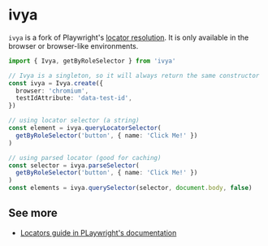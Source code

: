 # ivya

`ivya` is a fork of Playwright's [locator resolution](https://github.com/microsoft/playwright/blob/71e614dc5ad667efdb4fe7c8f60e161aee3a94d8/packages/playwright-core/src/server/injected/injectedScript.ts). It is only available in the browser or browser-like environments.

```ts
import { Ivya, getByRoleSelector } from 'ivya'

// Ivya is a singleton, so it will always return the same constructor
const ivya = Ivya.create({
  browser: 'chromium',
  testIdAttribute: 'data-test-id',
})

// using locator selector (a string)
const element = ivya.queryLocatorSelector(
  getByRoleSelector('button', { name: 'Click Me!' })
)

// using parsed locator (good for caching)
const selector = ivya.parseSelector(
  getByRoleSelector('button', { name: 'Click Me!' })
)
const elements = ivya.querySelector(selector, document.body, false)
```

## See more

- [Locators guide in PLaywright's documentation](https://playwright.dev/docs/locators#locator-operators)
